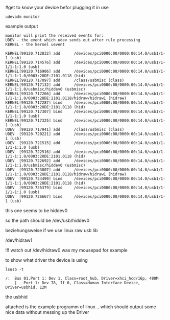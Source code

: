 #get to know your device 
befor plugging it in use
```
udevadm monitor
```
example output
```
monitor will print the received events for:
UDEV - the event which udev sends out after rule processing
KERNEL - the kernel uevent

KERNEL[99120.712832] add      /devices/pci0000:00/0000:00:14.0/usb1/1-1 (usb)
KERNEL[99120.714576] add      /devices/pci0000:00/0000:00:14.0/usb1/1-1/1-1:1.0 (usb)
KERNEL[99120.716906] add      /devices/pci0000:00/0000:00:14.0/usb1/1-1/1-1:1.0/0003:28DE:2101.0118 (hid)
KERNEL[99120.717097] add      /class/usbmisc (class)
KERNEL[99120.717132] add      /devices/pci0000:00/0000:00:14.0/usb1/1-1/1-1:1.0/usbmisc/hiddev0 (usbmisc)
KERNEL[99120.717266] add      /devices/pci0000:00/0000:00:14.0/usb1/1-1/1-1:1.0/0003:28DE:2101.0118/hidraw/hidraw1 (hidraw)
KERNEL[99120.717287] bind     /devices/pci0000:00/0000:00:14.0/usb1/1-1/1-1:1.0/0003:28DE:2101.0118 (hid)
KERNEL[99120.717307] bind     /devices/pci0000:00/0000:00:14.0/usb1/1-1/1-1:1.0 (usb)
KERNEL[99120.717325] bind     /devices/pci0000:00/0000:00:14.0/usb1/1-1 (usb)
UDEV  [99120.717941] add      /class/usbmisc (class)
UDEV  [99120.720221] add      /devices/pci0000:00/0000:00:14.0/usb1/1-1 (usb)
UDEV  [99120.721515] add      /devices/pci0000:00/0000:00:14.0/usb1/1-1/1-1:1.0 (usb)
UDEV  [99120.722516] add      /devices/pci0000:00/0000:00:14.0/usb1/1-1/1-1:1.0/0003:28DE:2101.0118 (hid)
UDEV  [99120.722692] add      /devices/pci0000:00/0000:00:14.0/usb1/1-1/1-1:1.0/usbmisc/hiddev0 (usbmisc)
UDEV  [99120.723807] add      /devices/pci0000:00/0000:00:14.0/usb1/1-1/1-1:1.0/0003:28DE:2101.0118/hidraw/hidraw1 (hidraw)
UDEV  [99120.724499] bind     /devices/pci0000:00/0000:00:14.0/usb1/1-1/1-1:1.0/0003:28DE:2101.0118 (hid)
UDEV  [99120.725379] bind     /devices/pci0000:00/0000:00:14.0/usb1/1-1/1-1:1.0 (usb)
UDEV  [99120.726667] bind     /devices/pci0000:00/0000:00:14.0/usb1/1-1 (usb)
```

this one seems to be hiddev0

so the path should be 
/dev/usb/hiddev0

beziehungsweise if we use linux raw usb lib

/dev/hidraw1 

!!! watch out /dev/hidraw0 was my mousepad for example

to show what driver the device is using 

```
lsusb -t
```
```
/:  Bus 01.Port 1: Dev 1, Class=root_hub, Driver=xhci_hcd/16p, 480M
    |__ Port 1: Dev 78, If 0, Class=Human Interface Device, Driver=usbhid, 12M
```
the usbhid


attached is the example programm of linux .. which should output some nice data without messing up the Driver
